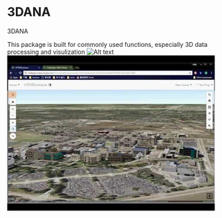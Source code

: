 # 3DANA

3DANA

This package is built for commonly used functions, especially 3D data processing and visulization
![Alt text](picture1.jpg?raw=true "Title")
![Alt text](picture2.jpg?raw=true "Title")
